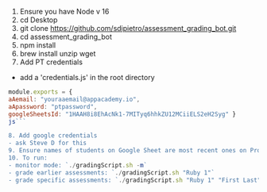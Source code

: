 1. Ensure you have Node v 16
2. cd Desktop
3. git clone https://github.com/sdipietro/assessment_grading_bot.git
4. cd assessment_grading_bot
5. npm install
6. brew install unzip wget
7. Add PT credentials
  - add a 'credentials.js' in the root directory

  ```js
  module.exports = {
  aAemail: "youraaemail@appacademy.io",
  aApassword: "ptpassword",
  googleSheetsId: "1HAAH8i8EhAcNk1-7MITyq6hhkZU12MCiiELS2eH2Syg" }
js```

8. Add google credentials
  - ask Steve D for this 
9. Ensure names of students on Google Sheet are most recent ones on Progress Tracker
10. To run: 
 - monitor mode: `./gradingScript.sh -m`
 - grade earlier assessments: `./gradingScript.sh "Ruby 1"`
 - grade specific assessments: `./gradingScript.sh "Ruby 1" "First Last"`
